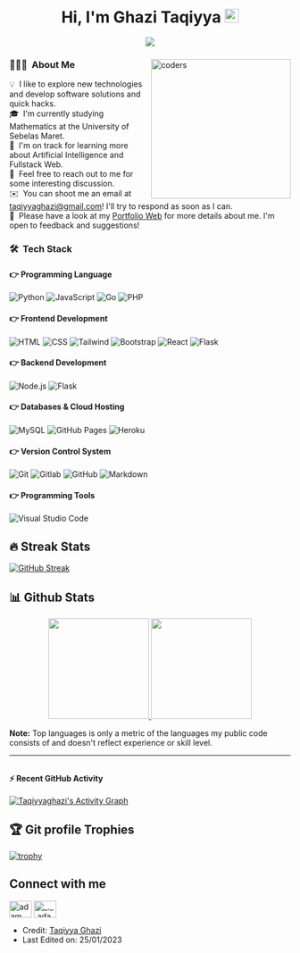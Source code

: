 <h1 align="center">Hi, I'm Ghazi Taqiyya <img src = "https://raw.githubusercontent.com/MartinHeinz/MartinHeinz/master/wave.gif" style="width: 25px;"> </h1></h1>
<p align="center">
  <a href="https://github.com/DenverCoder1/readme-typing-svg"><img src="https://readme-typing-svg.herokuapp.com?lines=Mathematics+Student;DS%20|%20AI%20|%20ML%20Enthusiast;;Full+Stack+Web+Developer;Always%20learning%20new%20things&center=true&width=500&height=50"></a>

</p>
<!-- <p align="center"> <img src="https://komarev.com/ghpvc/?username=candida18&label=Profile%20views&color=0e75b6&style=plastic" alt="candida18" /> </p> -->

<div><img align="right" style="width: 250px;" src="https://github.com/Adam-pw/Adam-pw/blob/main/animation_500_kxa883sd.gif" alt="coders" /></p>

### 👨🏻‍💻 &nbsp;About Me

💡 &nbsp;I like to explore new technologies and develop software solutions and quick hacks.\
🎓 &nbsp;I'm currently studying Mathematics at the University of Sebelas Maret.\
🌱 &nbsp;I'm on track for learning more about Artificial Intelligence and Fullstack Web.\
💬 &nbsp;Feel free to reach out to me for some interesting discussion.\
✉️ &nbsp;You can shoot me an email at taqiyyaghazi@gmail.com! I'll try to respond as soon as I can.\
📄 &nbsp;Please have a look at my [Portfolio Web](https://taqiyyaghazi.github.io/) for more details about me. I'm open to feedback and suggestions!

### 🛠 &nbsp;Tech Stack
#### 👉 Programming Language
![Python](https://img.shields.io/badge/Python-14354C?style=for-the-badge&logo=python&logoColor=white)
![JavaScript](	https://img.shields.io/badge/JavaScript-F7DF1E?style=for-the-badge&logo=javascript&logoColor=black)
![Go](https://img.shields.io/badge/Go-00ADD8?style=for-the-badge&logo=go&logoColor=white)
![PHP](https://img.shields.io/badge/PHP-%23777BB4.svg?style=for-the-badge&logo=php&logoColor=white)
#### 👉 Frontend Development
![HTML](https://img.shields.io/badge/HTML5-E34F26?style=for-the-badge&logo=html5&logoColor=white)
![CSS](https://img.shields.io/badge/CSS3-1572B6?style=for-the-badge&logo=css3&logoColor=white)
![Tailwind](https://img.shields.io/badge/Tailwind_CSS-38B2AC?style=for-the-badge&logo=tailwind-css&logoColor=white)
![Bootstrap](https://img.shields.io/badge/Bootstrap-563D7C?style=for-the-badge&logo=bootstrap&logoColor=white)
![React](https://img.shields.io/badge/React-20232A?style=for-the-badge&logo=react&logoColor=61DAFB)
![Flask](https://img.shields.io/badge/Flask-000000?style=for-the-badge&logo=flask&logoColor=white)
#### 👉 Backend Development
![Node.js](https://img.shields.io/badge/Node.js-43853D?style=for-the-badge&logo=node.js&logoColor=white)
![Flask](https://img.shields.io/badge/Flask-000000?style=for-the-badge&logo=flask&logoColor=white)
#### 👉 Databases & Cloud Hosting
![MySQL](https://img.shields.io/badge/MySQL-00000F?style=for-the-badge&logo=mysql&logoColor=white)
![GitHub Pages](https://img.shields.io/badge/GitHub-100000?style=for-the-badge&logo=github&logoColor=white)
![Heroku](https://img.shields.io/badge/Heroku-430098?style=for-the-badge&logo=heroku&logoColor=white)
#### 👉 Version Control System
![Git](https://img.shields.io/badge/-Git-05122A?style=for-the-badge&logo=git&logoColor=white)
![Gitlab](https://img.shields.io/badge/GitLab-330F63?style=for-the-badge&logo=gitlab&logoColor=white)
![GitHub](https://img.shields.io/badge/GitHub-100000?style=for-the-badge&logo=github&logoColor=white)
![Markdown](https://img.shields.io/badge/Markdown-000000?style=for-the-badge&logo=markdown&logoColor=white)
#### 👉 Programming Tools
![Visual Studio Code](https://img.shields.io/badge/-Visual%20Studio%20Code-05122A?style=for-the-badge&logo=visual-studio-code&logoColor=007ACC)


## 🔥 Streak Stats
[![GitHub Streak](https://github-readme-streak-stats.herokuapp.com?user=taqiyyaghazi&theme=monokai&hide_border=true&date_format=M%20j%5B%2C%20Y%5D)](https://git.io/streak-stats)

## 📊 Github Stats
<p align="center">
<a href="https://github.com/AVS1508">
  <img height="180em" src="https://github-readme-stats-eight-theta.vercel.app/api?username=taqiyyaghazi&show_icons=true&theme=monokai&include_all_commits=true&count_private=true"/>
  <img height="180em" src="https://github-readme-stats-eight-theta.vercel.app/api/top-langs/?username=taqiyyaghazi&layout=compact&langs_count=8&theme=monokai"/>
</a>
</p>

  <b>Note:</b> Top languages is only a metric of the languages my public code consists of and doesn't reflect experience or skill level.
  

----
<br/>
<summary><b>⚡ Recent GitHub Activity</b></summary> <br/> <a href="https://github.com/taqiyyaghazi"><img alt="Taqiyyaghazi's Activity Graph" src="https://activity-graph.herokuapp.com/graph?username=taqiyyaghazi&custom_title=Taqiyyaghaz%27%20Contribution%20Graph&theme=monokai" /></a> <br/>

## :trophy: Git profile Trophies
[![trophy](https://github-profile-trophy.vercel.app/?username=taqiyyaghazi&theme=onedark)](https://github.com/ryo-ma/github-profile-trophy)

## Connect with me
<p align="left">
  <a href="https://www.linkedin.com/in/taqiyya-ghazi/" target="blank"><img align="center"
      src="https://raw.githubusercontent.com/rahuldkjain/github-profile-readme-generator/master/src/images/icons/Social/linked-in-alt.svg"
      alt="adam pithewan" height="30" width="40" /></a>
  <a href="https://www.instagram.com/zi.taqiy/" target="blank"><img align="center"
      src="https://raw.githubusercontent.com/rahuldkjain/github-profile-readme-generator/master/src/images/icons/Social/instagram.svg"
      alt="_._.adam._" height="30" width="40" /></a>

</p>

- Credit: [Taqiyya Ghazi](https://github.com/taqiyyaghazi)
- Last Edited on: 25/01/2023
